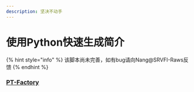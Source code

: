 ```yaml
---
description: 坚决不动手
---
```


# 使用Python快速生成简介

{% hint style="info" %}
该脚本尚未完善，如有bug请向Nang@SRVFI-Raws反馈
{% endhint %}

### [PT-Factory](https://github.com/Tohrusky/PT-Factory)
